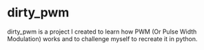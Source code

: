 # dirty_pwm
dirty_pwm is a project I created to learn how PWM (Or Pulse Width Modulation) works and to challenge myself to recreate it in python.
